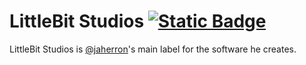 # LittleBit Studios [![Static Badge](https://img.shields.io/badge/matrix_room-%23littlebitstudios%3Amatrix.org-blue?style=flat)](https://matrix.to/#/#littlebitstudios:matrix.org)
LittleBit Studios is [@jaherron](https://github.com/jaherron)'s main label for the software he creates.

